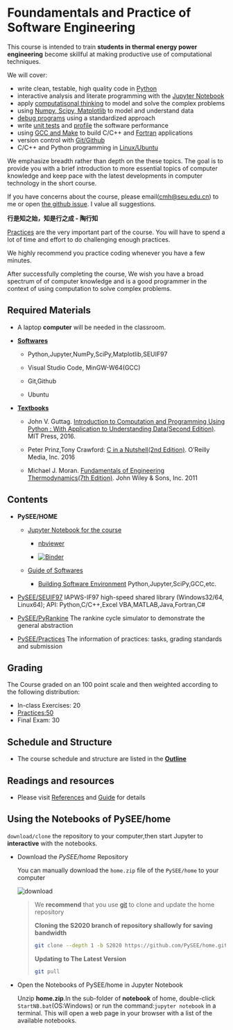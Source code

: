 
# Foundamentals and Practice of Software Engineering

This course is intended to train **students in thermal energy power engineering** become skillful at making productive use of computational techniques. 

We will cover: 

* write clean, testable, high quality code in [Python](https://www.python.org/)
* interactive analysis and literate programming with the [Jupyter Notebook](https://jupyter.org)
* apply [computatisonal thinking](https://en.wikipedia.org/wiki/Computational_thinking) to model and solve the complex problems
* using [Numpy, Scipy, Matplotlib](https://www.scipy.org/) to model and understand data
* [debug programs](https://en.wikipedia.org/wiki/Debugging) using a standardized approach
* write [unit tests](https://en.wikipedia.org/wiki/Unit_testing) and [profile](https://en.wikipedia.org/wiki/Profiling_(computer_programming)) the software performance
* using [GCC and Make](https://gcc.gnu.org/) to build C/C++ and [Fortran](https://en.wikipedia.org/wiki/Fortran) applications
* version control with [Git/Github](https://git-scm.com/) 
* C/C++ and Python programming in [Linux/Ubuntu](https://www.ubuntu.com/)

We emphasize breadth rather than depth on the these topics. The goal is to provide you with a brief introduction to more essential topics of computer knowledge and keep pace with the latest developments in computer technology in the short course. 

If you have concerns about the course, please email(cmh@seu.edu.cn) to me or open [the github issue](https://github.com/PySEE/home/issues). I value all suggestions.

**行是知之始，知是行之成 - 陶行知**

[Practices](https://github.com/PySEE/Practices/) are the very important part of the course. You will have to spend a lot of time and effort to do challenging enough practices.

We highly recommend you practice coding whenever you have a few minutes.

After successfully completing the course, We wish you have a broad spectrum of of computer knowledge and is a good programmer in the context of using computation to solve complex problems.

## Required Materials

* A laptop **computer** will be needed in the classroom.

* **[Softwares](./guide/BuildingSoftwareEnvironment.md)**

   * Python,Jupyter,NumPy,SciPy,Matplotlib,SEUIF97
   
   * Visual Studio Code, MinGW-W64(GCC)
   
   * Git,Github

   * Ubuntu
 
* **[Textbooks](./References.md)**

   * John V. Guttag. [Introduction to Computation and Programming Using Python : With Application to Understanding Data(Second Edition)](https://mitpress.mit.edu/books/introduction-computation-and-programming-using-python-second-edition). MIT Press, 2016.
  
   * Peter Prinz,Tony Crawford: [C in a Nutshell(2nd Edition)](https://github.com/oreillymedia/c-in-a-nutshell-2E). O’Reilly Media, Inc. 2016

   * Michael J. Moran. [Fundamentals of Engineering Thermodynamics(7th Edition)](https://github.com/FOSSEE/Python-Textbook-Companions/tree/master/Fundamental_of_Thermodynamics_by_Moran_and_Shapiro). John Wiley & Sons, Inc. 2011

## Contents

* **PySEE/HOME**
   
   * [Jupyter Notebook for the course](./notebook) 

      * [nbviewer](http://nbviewer.ipython.org/github/PySEE/home/tree/S2020/notebook/) 
      
      * [![Binder](https://mybinder.org/badge_logo.svg)](https://mybinder.org/v2/gh/PySEE/home/S2020)

   * [Guide of Softwares](./guide) 

      * [Building Software Environment](./guide/BuildingSoftwareEnvironment.md) Python,Jupyter,SciPy,GCC,etc.

* [PySEE/SEUIF97](https://github.com/PySEE/SEUIF97) IAPWS-IF97 high-speed shared library (Windows32/64, Linux64); API: Python,C/C++,Excel VBA,MATLAB,Java,Fortran,C#

* [PySEE/PyRankine](https://github.com/PySEE/PyRankine) The rankine cycle simulator to demonstrate the general abstraction 

* [PySEE/Practices](https://github.com/PySEE/Practices) The information of practices: tasks, grading standards and submission

## Grading

The Course graded on an 100 point scale and then weighted according to the following distribution:

  * In-class Exercises: 20
  * [Practices:50](https://github.com/PySEE/Practices/)
  * Final Exam: 30

## Schedule and Structure

* The course schedule and structure are listed in the [**Outline**](./Outline.md)

## Readings and resources 

* Please visit [References](./References.md) and [Guide](./guide) for details

## Using the Notebooks of PySEE/home 

`download/clone` the repository to your computer,then start Jupyter to  **interactive** with the notebooks.

* Download the *PySEE/home* Repository  

  You can manually download the `home.zip` file of the `PySEE/home` to your computer

  ![download](./guide/img/downloadhome.jpg)

   >We **recommend** that you use [git](https://git-scm.com/) to clone and update the home repository
   >
   >**Cloning the S2020 branch of repository shallowly for saving bandwidth**
   >
   >```bash
   >git clone --depth 1 -b S2020 https://github.com/PySEE/home.git
   >```
   >**Updating to The Latest Version**
   >
   >```bash
   >git pull
   >```
   >

* Open the Notebooks of PySEE/home in Jupyter Notebook

   Unzip **home.zip**.In the sub-folder of **notebook** of home, double-click `StartNB.bat`(OS:Windows) or run the command:`jupyter notebook` in a terminal. This will open a web page in your browser with a list of the available notebooks.


